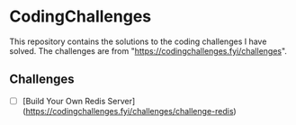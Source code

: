 # CodingChallenges

This repository contains the solutions to the coding challenges I have solved. The challenges are from "https://codingchallenges.fyi/challenges".

## Challenges
- [ ] [Build Your Own Redis Server] (https://codingchallenges.fyi/challenges/challenge-redis)